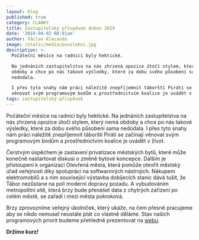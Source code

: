 ```yaml
---
layout: blog
published: true
category: CLANKY
title: Zastupitelský příspěvek duben 2019
date: '2019-04-02 08:01am'
author: Václav Klecanda
image: /static/media/povolebni.jpg
description: >-
  Počáteční měsíce na radnici byly hektické.

  Na jednáních zastupitelstva na nás zhrzená opozice útočí stylem, který nemá
  obdoby a chce po nás takové výsledky, které za dobu svého působení sama
  nedodala. 

  I přes tyto snahy nám práci náležitě znepříjemnit táborští Piráti se začínají
  věnovat svým programovým bodům a prostřednictvím koalice je uvádět v život.
tags: zastupitelský-příspěvek
---
```

Počáteční měsíce na radnici byly hektické. 
Na jednáních zastupitelstva na nás zhrzená opozice útočí stylem, který nemá obdoby a chce po nás takové výsledky, které za dobu svého působení sama nedodala. 
I přes tyto snahy nám práci náležitě znepříjemnit táborští Piráti se začínají věnovat svým programovým bodům a prostřednictvím koalice je uvádět v život. 

Čerstvým úspěchem je zastavení privatizace městských bytů, které může konečně nastartovat diskusi o změně bytové koncepce. 
Dalším je přistoupení k organizaci Otevřená města, která pomůže otevřít městský úřad veřejnosti díky spolupráci na softwarových nástrojích. 
Nákupem elektromobilů a s ním související výstavba dobíjecích stanic dává tušit, že Tábor nezůstane na poli moderní dopravy pozadu. 
A vybudováním metropolitní sítě, která brzy bude přenášet data z chytrých zařízení po celém městě, se zařadí i mezi města pokroková.

Brzy zprovozníme veřejný úkolníček, který ukáže, na čem přesně pracujeme aby se nikdo nemusel neustále ptát co vlastně děláme. 
Stav našich programových priorit budeme přehledně prezentovat na [webu](/clanky/). 

__Držíme kurz!__
